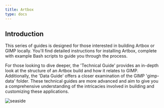 ```yaml
---
title: Artbox
type: docs
---
```


## Introduction

This series of guides is designed for those interested in building Artbox or GIMP locally. You'll find detailed instructions for installing Artbox, complete with example Bash scripts to guide you through the process.

For those looking to dive deeper, the 'Technical Guide' provides an in-depth look at the structure of an Artbox build and how it relates to GIMP. Additionally, the 'Data Guide' offers a closer examination of the GIMP 'gimp-data' folder. These technical guides are more advanced and aim to give you a comprehensive understanding of the intricacies involved in building and customizing these applications.

![seaside](/images/gallery/at_the_seaside_tlined_final.webp)
